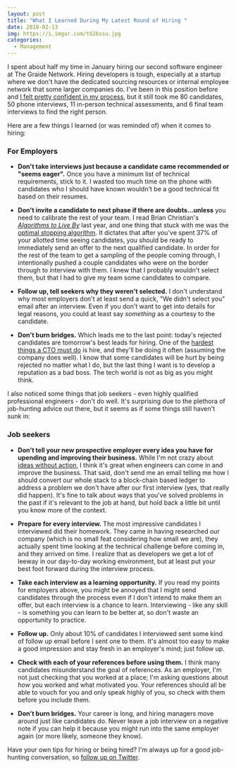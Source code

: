 ```yaml
---
layout: post
title: "What I Learned During My Latest Round of Hiring "
date: 2018-02-13
img: https://i.imgur.com/tOJbssu.jpg
categories: 
  - Management
---
```

I spent about half my time in January hiring our second software engineer at The Graide Network. Hiring developers is tough, especially at a startup where we don't have the dedicated sourcing resources or internal employee network that some larger companies do. I've been in this position before and [I felt pretty confident in my process](https://www.karllhughes.com/posts/rethinking-hiring), but it still took me 80 candidates, 50 phone interviews, 11 in-person technical assessments, and 6 final team interviews to find the right person.

Here are a few things I learned (or was reminded of) when it comes to hiring:

### For Employers

- **Don't take interviews just because a candidate came recommended or "seems eager".** Once you have a minimum list of technical requirements, stick to it. I wasted too much time on the phone with candidates who I should have known wouldn't be a good technical fit based on their resumes.

- **Don't invite a candidate to next phase if there are doubts...unless** you need to calibrate the rest of your team. I read Brian Christian's [_Algorithms to Live By_](http://amzn.to/2BrrsRE) last year, and one thing that stuck with me was the [optimal stopping algorithm](http://www.broyhillasset.com/2017/09/11/algorithms-live-part-2-optimal-stopping/). It dictates that after you've spent 37% of your allotted time seeing candidates, you should be ready to immediately send an offer to the next qualified candidate. In order for the rest of the team to get a sampling of the people coming through, I intentionally pushed a couple candidates who were on the border through to interview with them. I knew that I probably wouldn't select them, but that I had to give my team some candidates to compare.

- **Follow up, tell seekers why they weren't selected.** I don't understand why most employers don't at least send a quick, "We didn't select you" email after an interview. Even if you don't want to get into details for legal reasons, you could at least say _something_ as a courtesy to the candidate.

- **Don't burn bridges.** Which leads me to the last point: today's rejected candidates are tomorrow's best leads for hiring. One of the [hardest things a CTO must do](https://www.karllhughes.com/posts/roles-of-startup-cto) is hire, and they'll be doing it often (assuming the company does well). I know that some candidates will be hurt by being rejected no matter what I do, but the last thing I want is to develop a reputation as a bad boss. The tech world is not as big as you might think.

I also noticed some things that job seekers - even highly qualified professional engineers - don't do well. It's surprising due to the plethora of job-hunting advice out there, but it seems as if some things still haven't sunk in:

### Job seekers

- **Don't tell your new prospective employer every idea you have for upending and improving their business.** While I'm not crazy about [ideas without action](https://www.karllhughes.com/posts/everybodys-got-an-idea-ideas-suck-action-doesnt), I think it's great when engineers can come in and improve the business. That said, don't send me an email telling me how I should convert our whole stack to a block-chain based ledger to address a problem we don't have after our first interview (yes, that really did happen). It's fine to talk about ways that you've solved problems in the past if it's relevant to the job at hand, but hold back a little bit until you know more of the context.

- **Prepare for every interview.** The most impressive candidates I interviewed did their homework. They came in having researched our company (which is no small feat considering how small we are), they actually spent time looking at the technical challenge before coming in, and they arrived on time. I realize that as developers we get a lot of leeway in our day-to-day working environment, but at least put your best foot forward during the interview process.

- **Take each interview as a learning opportunity.** If you read my points for employers above, you might be annoyed that I might send candidates through the process even if I don't intend to make them an offer, but each interview is a chance to learn. Interviewing - like any skill - is something you can learn to be better at, so don't waste an opportunity to practice.

- **Follow up.** Only about 10% of candidates I interviewed sent some kind of follow up email before I sent one to them. It's almost too easy to make a good impression and stay fresh in an employer's mind; just follow up.

- **Check with each of your references before using them.** I think many candidates misunderstand the goal of references. As an employer, I'm not just checking that you worked at a place; I'm asking questions about _how_ you worked and what motivated you. Your references should all be able to vouch for you and only speak highly of you, so check with them before you include them.

- **Don't burn bridges.** Your career is long, and hiring managers move around just like candidates do. Never leave a job interview on a negative note if you can help it because you might run into the same employer again (or more likely, someone they know).

Have your own tips for hiring or being hired? I'm always up for a good job-hunting conversation, so [follow up on Twitter](https://twitter.com/karllhughes).
